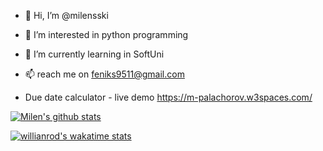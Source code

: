 - 👋 Hi, I’m @milensski
- 👀 I’m interested in python programming
- 🌱 I’m currently learning in SoftUni
- 📫 reach me on feniks9511@gmail.com


- Due date calculator - live demo https://m-palachorov.w3spaces.com/


[![Milen's github stats](https://github-readme-stats.vercel.app/api?username=milensski)](https://github.com/milensski/milensski)

[![willianrod's wakatime stats](https://github-readme-stats.vercel.app/api/wakatime?username=milensski)](https://github.com/milensski/milensski)
